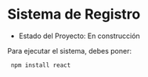 <h1> Sistema de Registro </h1>

- Estado del Proyecto: En construcción

Para ejecutar el sistema, debes poner:

``` npm install react```
